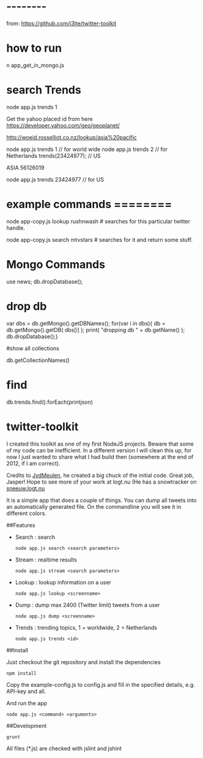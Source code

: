 # --------








from:  https://github.com/j3lte/twitter-toolkit

# how to run 

n app_get_in_mongo.js


# search Trends

node app.js trends 1

Get the yahoo placed id from here   
https://developer.yahoo.com/geo/geoplanet/

http://woeid.rosselliot.co.nz/lookup/asia%20pacific



node app.js trends 1   // for world wide
node app.js trends 2   // for Netherlands
trends(23424977);    // US 

ASIA   56126019



node app.js trends  23424977   // for US 


# example commands ========

node app-copy.js lookup rushnwash      # searches for this particular twitter handle. 

node app-copy.js search mtvstars      # searches for it and return some stuff. 






# Mongo Commands

use news; 
db.dropDatabase();

# drop db

var dbs = db.getMongo().getDBNames(); for(var i in dbs){    db = db.getMongo().getDB( dbs[i] );    print( "dropping db " + db.getName() );    db.dropDatabase();}


#show all collections

db.getCollectionNames()

# find 
db.trends.find().forEach(printjson)













twitter-toolkit
===============

I created this toolkit as one of my first NodeJS projects. Beware that some of my code can be inefficient. In a different version I will clean this up, for now I just wanted to share what I had build then (somewhere at the end of 2012, if I am correct).

Credits to [JvdMeulen](https://twitter.com/JvdMeulen), he created a big chuck of the initial code. Great job, Jasper! Hope to see more of your work at logt.nu (He has a snowtracker on [sneeuw.logt.nu](http://sneeuw.logt.nu)


It is a simple app that does a couple of things. You can dump all tweets into an automatically generated file. On the commandline you will see it in different colors.

##Features

  * Search : search
    
    `node app.js search <search parameters>`
    
  * Stream : realtime results
    
    `node app.js stream <search parameters>`
    
  * Lookup : lookup information on a user
    
    `node app.js lookup <screenname>`
    
  * Dump : dump max 2400 (Twitter limit) tweets from a user
    
    `node app.js dump <screenname>`
    
  * Trends : trending topics, 1 = worldwide, 2 = Netherlands
    
    `node app.js trends <id>`

##Install

Just checkout the git repository and install the dependencies

```
npm install
```

Copy the example-config.js to config.js and fill in the specified details, e.g. API-key and all.

And run the app

```
node app.js <command> <arguments>
```

##Development

```
grunt
```

All files (*.js) are checked with jslint and jshint
